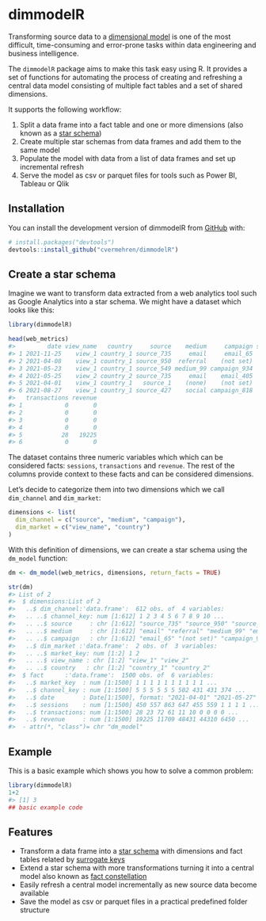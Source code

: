 
<!-- README.md is generated from README.Rmd. Please edit that file -->

# dimmodelR

<!-- badges: start -->
<!-- badges: end -->

Transforming source data to a [dimensional
model](https://en.wikipedia.org/wiki/Dimensional_modeling) is one of the
most difficult, time-consuming and error-prone tasks within data
engineering and business intelligence.

The `dimmodelR` package aims to make this task easy using R. It provides
a set of functions for automating the process of creating and refreshing
a central data model consisting of multiple fact tables and a set of
shared dimensions.

It supports the following workflow:

1.  Split a data frame into a fact table and one or more dimensions
    (also known as a [star
    schema](https://en.wikipedia.org/wiki/Star_schema))
2.  Create multiple star schemas from data frames and add them to the
    same model
3.  Populate the model with data from a list of data frames and set up
    incremental refresh
4.  Serve the model as csv or parquet files for tools such as Power BI,
    Tableau or Qlik

## Installation

You can install the development version of dimmodelR from
[GitHub](https://github.com/) with:

``` r
# install.packages("devtools")
devtools::install_github("cvermehren/dimmodelR")
```

## Create a star schema

Imagine we want to transform data extracted from a web analytics tool
such as Google Analytics into a star schema. We might have a dataset
which looks like this:

``` r
library(dimmodelR)

head(web_metrics)
#>         date view_name   country     source    medium     campaign sessions
#> 1 2021-11-25    view_1 country_1 source_735     email     email_65        2
#> 2 2021-04-08    view_1 country_1 source_950  referral    (not set)        1
#> 3 2021-05-23    view_1 country_1 source_549 medium_99 campaign_934       41
#> 4 2021-05-25    view_2 country_2 source_735     email    email_405        2
#> 5 2021-04-01    view_1 country_1   source_1    (none)    (not set)      450
#> 6 2021-08-27    view_1 country_1 source_427    social campaign_818        1
#>   transactions revenue
#> 1            0       0
#> 2            0       0
#> 3            0       0
#> 4            0       0
#> 5           28   19225
#> 6            0       0
```

The dataset contains three numeric variables which which can be
considered facts: `sessions`, `transactions` and `revenue`. The rest of
the columns provide context to these facts and can be considered
dimensions.

Let’s decide to categorize them into two dimensions which we call
`dim_channel` and `dim_market`:

``` r
dimensions <- list(
  dim_channel = c("source", "medium", "campaign"),
  dim_market = c("view_name", "country")
)
```

With this definition of dimensions, we can create a star schema using
the `dm_model` function:

``` r
dm <- dm_model(web_metrics, dimensions, return_facts = TRUE)

str(dm)
#> List of 2
#>  $ dimensions:List of 2
#>   ..$ dim_channel:'data.frame':  612 obs. of  4 variables:
#>   .. ..$ channel_key: num [1:612] 1 2 3 4 5 6 7 8 9 10 ...
#>   .. ..$ source     : chr [1:612] "source_735" "source_950" "source_549" "source_735" ...
#>   .. ..$ medium     : chr [1:612] "email" "referral" "medium_99" "email" ...
#>   .. ..$ campaign   : chr [1:612] "email_65" "(not set)" "campaign_934" "email_405" ...
#>   ..$ dim_market :'data.frame':  2 obs. of  3 variables:
#>   .. ..$ market_key: num [1:2] 1 2
#>   .. ..$ view_name : chr [1:2] "view_1" "view_2"
#>   .. ..$ country   : chr [1:2] "country_1" "country_2"
#>  $ fact      :'data.frame':  1500 obs. of  6 variables:
#>   ..$ market_key  : num [1:1500] 1 1 1 1 1 1 1 1 1 1 ...
#>   ..$ channel_key : num [1:1500] 5 5 5 5 5 5 502 431 431 374 ...
#>   ..$ date        : Date[1:1500], format: "2021-04-01" "2021-05-27" ...
#>   ..$ sessions    : num [1:1500] 450 557 863 647 455 559 1 1 1 1 ...
#>   ..$ transactions: num [1:1500] 28 23 72 61 11 10 0 0 0 0 ...
#>   ..$ revenue     : num [1:1500] 19225 11709 48431 44310 6450 ...
#>  - attr(*, "class")= chr "dm_model"
```

## Example

This is a basic example which shows you how to solve a common problem:

``` r
library(dimmodelR)
1+2
#> [1] 3
## basic example code
```

## Features

-   Transform a data frame into a [star
    schema](https://en.wikipedia.org/wiki/Star_schema) with dimensions
    and fact tables related by [surrogate
    keys](https://en.wikipedia.org/wiki/Surrogate_key)
-   Extend a star schema with more transformations turning it into a
    central model also known as [fact
    constellation](https://en.wikipedia.org/wiki/Fact_constellation)
-   Easily refresh a central model incrementally as new source data
    become available
-   Save the model as csv or parquet files in a practical predefined
    folder structure
